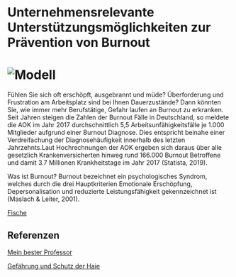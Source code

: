 # Unternehmensrelevante Unterstützungsmöglichkeiten zur Prävention von Burnout

# ![Modell](2)

Fühlen Sie sich oft erschöpft, ausgebrannt und müde? Überforderung und Frustration am Arbeitsplatz sind bei Ihnen Dauerzustände? Dann könnten Sie, wie immer mehr Berufstätige, Gefahr laufen an Burnout zu erkranken. Seit Jahren steigen die Zahlen der Burnout Fälle in Deutschland, so meldete die AOK im Jahr 2017 durchschnittlich 5,5 Arbeitsunfähigkeitsfälle je 1.000 Mitglieder aufgrund einer Burnout Diagnose. Dies entspricht beinahe einer Verdreifachung der Diagnosehäufigkeit innerhalb des letzten Jahrzehnts.Laut Hochrechnungen der AOK ergeben sich daraus über alle gesetzlich Krankenversicherten hinweg rund 166.000 Burnout Betroffene und damit 3.7 Millionen Krankheitstage im Jahr 2017 (Statista, 2019).

Was ist Burnout?
Burnout bezeichnet ein psychologisches Syndrom, welches durch die drei Hauptkriterien Emotionale Erschöpfung, Depersonalisation und reduzierte Leistungsfähigkeit gekennzeichnet ist (Maslach & Leiter, 2001).

[Fische](blog/fische.md)

## Referenzen

[Mein bester Professor](https://ulrich-anders.eu)

[Gefährung und Schutz der Haie](https://www.bfn.de/fileadmin/BfN/service/Dokumente/skripten/Skript450.pdf)
